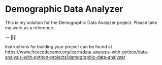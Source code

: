 # Demographic Data Analyzer

This is my solution for the Demographic Data Analyzer project. Please take my work as a reference. 

 -- 🫶🏻 

Instructions for building your project can be found at https://www.freecodecamp.org/learn/data-analysis-with-python/data-analysis-with-python-projects/demographic-data-analyzer
